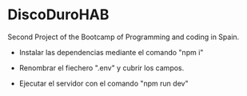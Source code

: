 # DiscoDuroHAB
Second Project of the Bootcamp of Programming and coding in Spain.

- Instalar las dependencias mediante el comando "npm i" 
  
- Renombrar el fiechero ".env" y cubrir los campos. 
  
- Ejecutar el servidor con el comando "npm run dev"